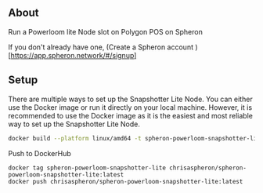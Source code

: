## About

Run a Powerloom lite Node slot on Polygon POS on Spheron

If you don't already have one, (Create a Spheron account )[https://app.spheron.network/#/signup]

## Setup
There are multiple ways to set up the Snapshotter Lite Node. You can either use the Docker image or run it directly on your local machine.
However, it is recommended to use the Docker image as it is the easiest and most reliable way to set up the Snapshotter Lite Node.

```bash
docker build --platform linux/amd64 -t spheron-powerloom-snapshotter-lite .
```

Push to DockerHub
```
docker tag spheron-powerloom-snapshotter-lite chrisaspheron/spheron-powerloom-snapshotter-lite:latest
docker push chrisaspheron/spheron-powerloom-snapshotter-lite:latest
```

